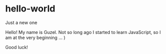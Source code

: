 # hello-world
Just a new one

Hello! My name is Guzel. Not so long ago I started to learn JavaScript, so I am at the very beginning ... )

Good luck!
